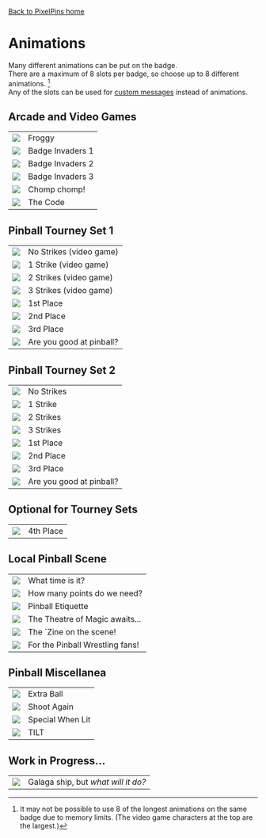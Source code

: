 <a href="../">Back to PixelPins home</a>

# Animations
Many different animations can be put on the badge.\
There are a maximum of 8 slots per badge, so choose up to 8 different animations. [^1]\
Any of the slots can be used for [custom messages](../custom_text) instead of animations.

## Arcade and Video Games

|  |  |
|  :---:    |  :---        |
|  <kbd><img src="../images/Frogger_PREVIEW.gif"></kbd>  |  Froggy  |
|  <kbd><img src="../images/Invaders1_PREVIEW.gif"></kbd>  |  Badge Invaders 1  |
|  <kbd><img src="../images/Invaders2_PREVIEW.gif"></kbd>  |  Badge Invaders 2  |
|  <kbd><img src="../images/Invaders3_PREVIEW.gif"></kbd>  |  Badge Invaders 3  |
|  <kbd><img src="../images/Pacman_PREVIEW.gif"></kbd>  |  Chomp chomp!  |
|  <kbd><img src="../images/IBrokeTheCode_PREVIEW.gif"></kbd>  |  The Code  |

## Pinball Tourney Set 1

|  |  |
|  :---:    |  :---        |
|  <kbd><img src="../images/KnockoutHeart3_PREVIEW.gif"></kbd>  |  No Strikes (video game)  |
|  <kbd><img src="../images/KnockoutHeart2_PREVIEW.gif"></kbd>  |  1 Strike (video game)  |
|  <kbd><img src="../images/KnockoutHeart1_PREVIEW.gif"></kbd>  |  2 Strikes (video game)  |
|  <kbd><img src="../images/GAME_OVER_PREVIEW.gif"></kbd>  |  3 Strikes (video game)  |
|  <kbd><img src="../images/Knockout1ST_PREVIEW.gif"></kbd>  |  1st Place  |
|  <kbd><img src="../images/Knockout2ND_PREVIEW.gif"></kbd>  |  2nd Place  |
|  <kbd><img src="../images/Knockout3RD_PREVIEW.gif"></kbd>  |  3rd Place  |
|  <kbd><img src="../images/ISuckAtPinball_PREVIEW.gif"></kbd>  |  Are you good at pinball?  |

## Pinball Tourney Set 2

|  |  |
|  :---:    |  :---        |
|  <kbd><img src="../images/KnockoutNoStrikes_PREVIEW.gif"></kbd>  |  No Strikes  |
|  <kbd><img src="../images/KnockoutStrike1_PREVIEW.gif"></kbd>  |  1 Strike  |
|  <kbd><img src="../images/KnockoutStrike2_PREVIEW.gif"></kbd>  |  2 Strikes  |
|  <kbd><img src="../images/KnockoutStrike3_PREVIEW.gif"></kbd>  |  3 Strikes  |
|  <kbd><img src="../images/Knockout1ST_PREVIEW.gif"></kbd>  |  1st Place  |
|  <kbd><img src="../images/Knockout2ND_PREVIEW.gif"></kbd>  |  2nd Place  |
|  <kbd><img src="../images/Knockout3RD_PREVIEW.gif"></kbd>  |  3rd Place  |
|  <kbd><img src="../images/ISuckAtPinball_PREVIEW.gif"></kbd>  |  Are you good at pinball?  |

## Optional for Tourney Sets

|  |  |
|  :---:    |  :---        |
|  <kbd><img src="../images/Knockout4TH_PREVIEW.gif"></kbd>  |  4th Place  |

## Local Pinball Scene

|  |  |
|  :---:    |  :---        |
|  <kbd><img src="../images/Add-a-ballTime_PREVIEW.gif"></kbd>  |  What time is it?  |
|  <kbd><img src="../images/AllThePoints_PREVIEW.gif"></kbd>  |  How many points do we need?  |
|  <kbd><img src="../images/GoodLuckHaveFun_PREVIEW.gif"></kbd>  |  Pinball Etiquette  |
|  <kbd><img src="../images/MyBallsAreFullOfMagic_PREVIEW.gif"></kbd>  |  The Theatre of Magic awaits...  |
|  <kbd><img src="../images/SkillShot_PREVIEW.gif"></kbd>  |  The `Zine on the scene!  |
|  <kbd><img src="../images/SpecialK_PREVIEW.gif"></kbd>  |  For the Pinball Wrestling fans!  |

## Pinball Miscellanea

|  |  |
|  :---:    |  :---        |
|  <kbd><img src="../images/ExtraBall_PREVIEW.gif"></kbd>  |  Extra Ball  |
|  <kbd><img src="../images/ShootAgain_PREVIEW.gif"></kbd>  |  Shoot Again  |
|  <kbd><img src="../images/SpecialWhenLit_PREVIEW.gif"></kbd>  |  Special When Lit  |
|  <kbd><img src="../images/TILT_PREVIEW.gif"></kbd>  |  TILT  |

## Work in Progress...

|  |  |
|  :---:    |  :---        |
|  <kbd><img src="../images/Spaceship_PREVIEW.gif"></kbd>  |  Galaga ship, but *what will it do?*  |

[^1]: It may not be possible to use 8 of the longest animations on the same badge due to memory limits. (The video game characters at the top are the largest.)
